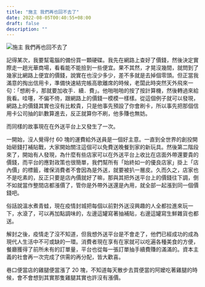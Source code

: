 ```yaml
---
title: "施主 我們再也回不去了"
date: 2022-08-05T00:40:55+08:00
draft: false
description: ""
---
```


![施主 我們再也回不去了](hero.png "施主 我們再也回不去了")

記得某次，我要幫電腦的備份買一顆硬碟。我先在網路上查好了價錢，然後決定實際走一趟光華商場，看看能不能撿到一些便宜。果不其然，才晃沒幾間，就問到了幾家比網路上便宜的價錢，說實在也沒少多少，差不多就是去掉個零頭。但正當我滿意的掏出信用卡，準備快速結完帳高歌離席的時候，老闆此時突然天外飛來一句：「想刷卡，那就要加收手．續．費」。他啪啪啪的按了按計算機，然後轉過來給我看。哇噻，不偏不倚，跟網路上的價錢一模模一樣樣。從這個例子就可以發現，網路上的價錢其實也沒有比較貴，只是他事先預設了你會刷卡，所以事先把那個信用卡公司抽的趴數算進去，反正就算你不刷，他多賺也無妨。

而同樣的故事現在在外送平台上又發生了一次。

一開始，沒人覺得付 60 塊的運費給外送員是一個好主意。一直到全世界的創投開始砸錢打補貼戰，大家開始關注這個可以免費送晚餐到家的新玩具。然後第二階段來了，開始有人發現，為什麼有些店家可以在外送平台上收比在店面外帶還要貴的價錢，而平台的應對政策也很簡單，我們幫所有「始終如一的優良店家」掛上「店內價」的標籤，確保消費者不會因為是外送，就要被扒一層皮。久而久之，店家也不是吃素的，反正只要是店內價就好了嘛，那與其把外送平台上的價錢往下調，倒不如就當作整間店都漲價了，管你是外帶外送還是內用，就全部一起漲到同一個價錢吧。

俗話說溫水煮青蛙，現在疫情封城把每個以前對外送沒興趣的人全都拉進來玩一下，水滾了，可以再加點調味的，左邊這罐寫著抽補貼，右邊這罐寫生鮮雜貨也都送。

解封之後，疫情走了沒不知道，但我想外送平台是不會走了，他們已經成功的成為現代人生活中不可或缺的一環。消費者現在享有在家就可以吃遍各種美食的方便，餐廳獲得了前所未有的訂單量，平台也從每一張訂單抽手續費賺的滿滿的。資本主義的社會再一次完成了供需的再分配，皆大歡喜。

巷口便當店的雞腿便當漲了 20 塊，不知道每天散步去買便當的阿嬤吃著雞腿的時候，會不會想到其實那隻雞腿其實也許沒有漲價。

